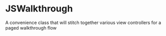 # JSWalkthrough
A convenience class that will stitch together various view controllers for a paged walkthrough flow
